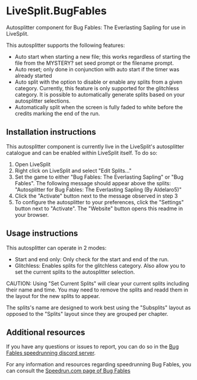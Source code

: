 # LiveSplit.BugFables
Autosplitter component for Bug Fables: The Everlasting Sapling for use in LiveSplit.

This autosplitter supports the following features:

* Auto start when starting a new file; this works regardless of starting the file from the MYSTERY? set seed prompt or the filename prompt.
* Auto reset; only done in conjunction with auto start if the timer was already started
* Auto split with the option to disable or enable any splits from a given category. Currently, this feature is only supported for the glitchless category. It is possible to automatically generate splits based on your autosplitter selections.
* Automatically split when the screen is fully faded to white before the credits marking the end of the run.

## Installation instructions
This autosplitter component is currently live in the LiveSplit's autosplitter catalogue and can be enabled within LiveSplit itself. To do so:
1. Open LiveSplit
2. Right click on LiveSplit and select "Edit Splits..."
3. Set the game to either "Bug Fables: The Everlasting Sapling" or "Bug Fables". The following message should appear above the splits: "Autosplitter for Bug Fables: The Everlasting Sapling (By Aldelaro5)"
4. Click the "Activate" button next to the message observed in step 3
5. To configure the autosplitter to your preferences, click the "Settings" button next to "Activate". The "Website" button opens this readme in your browser.

## Usage instructions

This autosplitter can operate in 2 modes:

* Start and end only: Only check for the start and end of the run.
* Glitchless: Enables splits for the glitchless category. Also allow you to set the current splits to the autosplitter selection.

 CAUTION: Using "Set Current Splits" will clear your current splits including their name and time. You may need to remove the splits and readd them in the layout for the new splits to appear.

The splits's name are designed to work best using the "Subsplits" layout as opposed to the "Splits" layout since they are grouped per chapter.

## Additional resources
If you have any questions or issues to report, you can do so in the [Bug Fables speedrunning discord server](https://discord.gg/tHAQWpF).

For any information and resources regarding speedrunning Bug Fables, you can consult the [Speedrun.com page of Bug Fables](https://www.speedrun.com/bug_fables)
